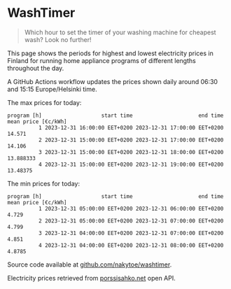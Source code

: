 
# WashTimer

> Which hour to set the timer of your washing machine for cheapest wash? Look no further!

This page shows the periods for highest and lowest electricity prices in Finland 
for running home appliance programs of different lengths throughout the day. 

A GitHub Actions workflow updates the prices shown daily around 06:30 and 15:15 Europe/Helsinki time.

The max prices for today:

	program [h]                   start time                     end time mean price [€c/kWh]
	          1 2023-12-31 16:00:00 EET+0200 2023-12-31 17:00:00 EET+0200              14.571
	          2 2023-12-31 15:00:00 EET+0200 2023-12-31 17:00:00 EET+0200              14.106
	          3 2023-12-31 15:00:00 EET+0200 2023-12-31 18:00:00 EET+0200           13.888333
	          4 2023-12-31 15:00:00 EET+0200 2023-12-31 19:00:00 EET+0200            13.48375

The min prices for today:

	program [h]                   start time                     end time mean price [€c/kWh]
	          1 2023-12-31 05:00:00 EET+0200 2023-12-31 06:00:00 EET+0200               4.729
	          2 2023-12-31 05:00:00 EET+0200 2023-12-31 07:00:00 EET+0200               4.799
	          3 2023-12-31 04:00:00 EET+0200 2023-12-31 07:00:00 EET+0200               4.851
	          4 2023-12-31 04:00:00 EET+0200 2023-12-31 08:00:00 EET+0200              4.8785


Source code available at [github.com/nakytoe/washtimer](https://github.com/nakytoe/washtimer).

Electricity prices retrieved from [porssisahko.net](https://porssisahko.net/api) open API.
